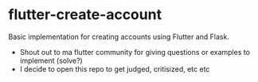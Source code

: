 # flutter-create-account
Basic implementation for creating accounts using Flutter and Flask. 

- Shout out to ma flutter community for giving questions or examples to implement (solve?)
- I decide to open this repo to get judged, critisized, etc etc

